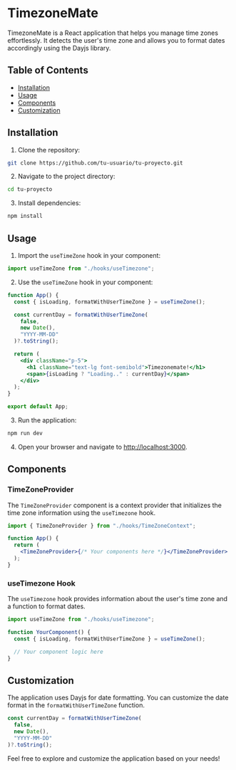 # TimezoneMate

TimezoneMate is a React application that helps you manage time zones effortlessly. It detects the user's time zone and allows you to format dates accordingly using the Dayjs library.

## Table of Contents

- [Installation](#installation)
- [Usage](#usage)
- [Components](#components)
- [Customization](#customization)

## Installation

1. Clone the repository:

```bash
git clone https://github.com/tu-usuario/tu-proyecto.git
```

2. Navigate to the project directory:

```bash
cd tu-proyecto
```

3. Install dependencies:

```bash
npm install
```

## Usage

1. Import the `useTimeZone` hook in your component:

```jsx
import useTimeZone from "./hooks/useTimezone";
```

2. Use the `useTimeZone` hook in your component:

```jsx
function App() {
  const { isLoading, formatWithUserTimeZone } = useTimeZone();

  const currentDay = formatWithUserTimeZone(
    false,
    new Date(),
    "YYYY-MM-DD"
  )?.toString();

  return (
    <div className="p-5">
      <h1 className="text-lg font-semibold">Timezonemate!</h1>
      <span>{isLoading ? "Loading.." : currentDay}</span>
    </div>
  );
}

export default App;
```

3. Run the application:

```bash
npm run dev
```

4. Open your browser and navigate to [http://localhost:3000](http://localhost:3000).

## Components

### TimeZoneProvider

The `TimeZoneProvider` component is a context provider that initializes the time zone information using the `useTimezone` hook.

```jsx
import { TimeZoneProvider } from "./hooks/TimeZoneContext";

function App() {
  return (
    <TimeZoneProvider>{/* Your components here */}</TimeZoneProvider>
  );
}
```

### useTimezone Hook

The `useTimezone` hook provides information about the user's time zone and a function to format dates.

```jsx
import useTimeZone from "./hooks/useTimezone";

function YourComponent() {
  const { isLoading, formatWithUserTimeZone } = useTimeZone();

  // Your component logic here
}
```

## Customization

The application uses Dayjs for date formatting. You can customize the date format in the `formatWithUserTimeZone` function.

```jsx
const currentDay = formatWithUserTimeZone(
  false,
  new Date(),
  "YYYY-MM-DD"
)?.toString();
```

Feel free to explore and customize the application based on your needs!

```

```

```

```
